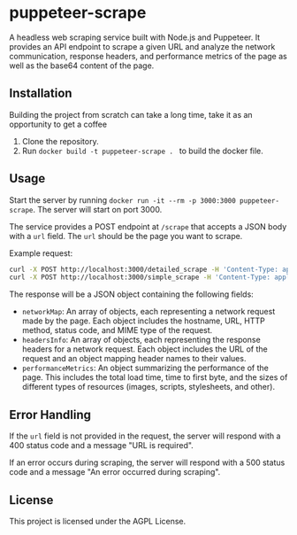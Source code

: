# puppeteer-scrape

A headless web scraping service built with Node.js and Puppeteer. It provides an API endpoint to scrape a given URL and analyze the network communication, response headers, and performance metrics of the page as well as the base64 content of the page.

## Installation
Building the project from scratch can take a long time, take it as an opportunity to get a coffee
1. Clone the repository.
2. Run `docker build -t puppeteer-scrape . ` to build the docker file.

## Usage

Start the server by running `docker run -it --rm -p 3000:3000 puppeteer-scrape`. The server will start on port 3000.

The service provides a POST endpoint at `/scrape` that accepts a JSON body with a `url` field. The `url` should be the page you want to scrape.

Example request:

```sh
curl -X POST http://localhost:3000/detailed_scrape -H 'Content-Type: application/json' -d '{"url": "https://www.example.com"}'
curl -X POST http://localhost:3000/simple_scrape -H 'Content-Type: application/json' -d '{"url": "https://www.example.com"}'

```

The response will be a JSON object containing the following fields:

- `networkMap`: An array of objects, each representing a network request made by the page. Each object includes the hostname, URL, HTTP method, status code, and MIME type of the request.
- `headersInfo`: An array of objects, each representing the response headers for a network request. Each object includes the URL of the request and an object mapping header names to their values.
- `performanceMetrics`: An object summarizing the performance of the page. This includes the total load time, time to first byte, and the sizes of different types of resources (images, scripts, stylesheets, and other).

## Error Handling

If the `url` field is not provided in the request, the server will respond with a 400 status code and a message "URL is required".

If an error occurs during scraping, the server will respond with a 500 status code and a message "An error occurred during scraping".

## License

This project is licensed under the AGPL License.